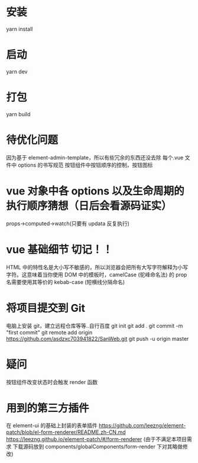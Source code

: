 # 安装

yarn install

# 启动

yarn dev

# 打包

yarn build

# 待优化问题

因为基于 element-admin-template，所以有些冗余的东西还没去除
每个.vue 文件中 options 的书写规范
按钮组件中按钮顺序的控制，按钮图标

# vue 对象中各 options 以及生命周期的执行顺序猜想（日后会看源码证实）

props->computed->watch(只要有 updata 反复执行)

# vue 基础细节 切记！！

HTML 中的特性名是大小写不敏感的，所以浏览器会把所有大写字符解释为小写字符。这意味着当你使用 DOM 中的模板时，camelCase (驼峰命名法) 的 prop 名需要使用其等价的 kebab-case (短横线分隔命名)

# 将项目提交到 Git

电脑上安装 git，建立远程仓库等等..自行百度
git init
git add .
git commit -m "first commit"
git remote add origin https://github.com/asdzxc703941822/SanWeb.git
git push -u origin master

# 疑问

按钮组件改变状态时会触发 render 函数

# 用到的第三方插件

在 element-ui 的基础上封装的表单插件 https://github.com/leezng/element-patch/blob/el-form-renderer/README.zh-CN.md https://leezng.github.io/element-patch/#/form-renderer (由于不满足本项目需求 下载源码放到 components/globalComponents/form-render 下对其略做修改)
